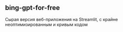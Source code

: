 ## bing-gpt-for-free
Сырая версия веб-приложения на Streamlit, с крайне неоптимизированным и кривым кодом
